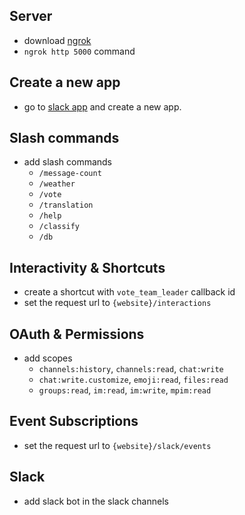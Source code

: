 ## Server
- download [ngrok](https://ngrok.com)
- `ngrok http 5000` command

## Create a new app
- go to [slack app](https://api.slack.com/apps/) and create a new app.

## Slash commands
- add slash commands
    - `/message-count`
    - `/weather`
    - `/vote`
    - `/translation`
    - `/help`
    - `/classify`
    - `/db`

## Interactivity & Shortcuts
- create a shortcut with `vote_team_leader` callback id 
- set the request url to `{website}/interactions`

## OAuth & Permissions
- add scopes
    - `channels:history`, `channels:read`, `chat:write`
    - `chat:write.customize`, `emoji:read`, `files:read`
    - `groups:read`, `im:read`, `im:write`, `mpim:read`

## Event Subscriptions
- set the request url to `{website}/slack/events`

## Slack
- add slack bot in the slack channels